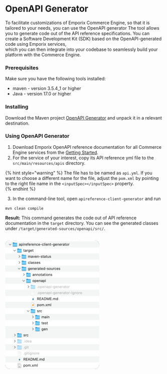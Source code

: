 # OpenAPI Generator

To facilitate customizations of Emporix Commerce Engine, so that it is tailored to your needs, you can use the OpenAPI generator
The tool allows you to generate code out of the API reference specifications.
You can create a Software Development Kit (SDK) based on the OpenAPI-generated code using Emporix services,\
which you can then integrate into your codebase to seamlessly build your platform with the Commerce Engine.

### Prerequisites

Make sure you have the following tools installed:

* maven - version 3.5.4\_1 or higher
* Java - version 17.0 or higher

### Installing

Download the Maven project [OpenAPI Generator](docs/openapi/apireference-client-generator.zip) and unpack it in a relevant destination.

### Using OpenAPI Generator

1. Download Emporix OpenAPI reference documentation for all Commerce Engine services from the [Getting Started](content/introduction/).
2. For the service of your interest, copy its API reference yml file to the `src/main/resources/apis` directory.

{% hint style="warning" %}
The file has to be named as `api.yml`.
If you want to choose a different name for the file, adjust the `pom.xml` by pointing to the right file name in the `<inputSpec></inputSpec>` property.\
{% endhint %}

3. In the command-line tool, open `apireference-client-generator` and run

```
mvn clean compile
```

**Result:** This command generates the code out of API reference documentation in the `target` directory. You can see the generated classes under `/target/generated-sources/openapi/src/`.

##

![Generated classes](static/openapi/openapi_gen.png)
